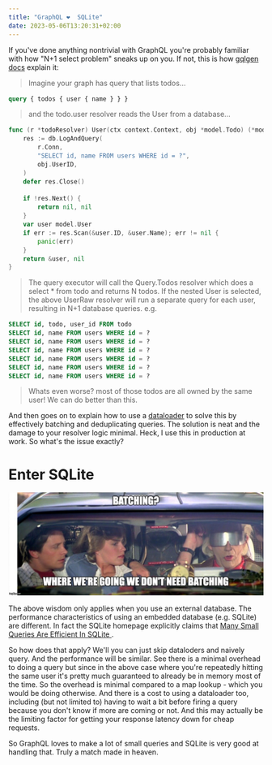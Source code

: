 ```yaml
---
title: "GraphQL ❤️  SQLite"
date: 2023-05-06T13:20:31+02:00
---
```


If you've done anything nontrivial with GraphQL you're probably familiar with
how "N+1 select problem" sneaks up on you. If not, this is how [gqlgen
docs](https://gqlgen.com/reference/dataloaders/) explain it:

> Imagine your graph has query that lists todos…

```graphql
query { todos { user { name } } }
```

> and the todo.user resolver reads the User from a database…

```go
func (r *todoResolver) User(ctx context.Context, obj *model.Todo) (*model.User, error) {
	res := db.LogAndQuery(
		r.Conn,
		"SELECT id, name FROM users WHERE id = ?",
		obj.UserID,
	)
	defer res.Close()

	if !res.Next() {
		return nil, nil
	}
	var user model.User
	if err := res.Scan(&user.ID, &user.Name); err != nil {
		panic(err)
	}
	return &user, nil
}
```

> The query executor will call the Query.Todos resolver which does a select *
> from todo and returns N todos. If the nested User is selected, the above
> UserRaw resolver will run a separate query for each user, resulting in N+1
> database queries. e.g.

```sql
SELECT id, todo, user_id FROM todo
SELECT id, name FROM users WHERE id = ?
SELECT id, name FROM users WHERE id = ?
SELECT id, name FROM users WHERE id = ?
SELECT id, name FROM users WHERE id = ?
SELECT id, name FROM users WHERE id = ?
SELECT id, name FROM users WHERE id = ?
```

> Whats even worse? most of those todos are all owned by the same user! We can
> do better than this.

And then goes on to explain how to use a [dataloader](https://github.com/graph-gophers/dataloader) to solve this by effectively batching and deduplicating queries. 
The solution is neat and the damage to your resolver logic minimal. Heck, I use this in production at work. So what's the issue exactly? 

# Enter SQLite

![where we're going we don't need batching](/images/we-dont-need-batching.jpeg)

The above wisdom only applies when you use an external database. The performance characteristics of using an embedded database (e.g. SQLite) are different. In fact the SQLite homepage explicitly claims that [Many Small Queries Are Efficient In SQLite
](https://www.sqlite.org/np1queryprob.html).

So how does that apply? We'll you can just skip dataloders and naively query. And the performance will be similar. See there is a minimal overhead to doing a query but since in the above case where you're repeatedly hitting the same user it's pretty much guaranteed to already be in memory most of the time. So the overhead is minimal compared to a map lookup - which you would be doing otherwise. And there is a cost to using a dataloader too, including (but not limited to) having to wait a bit before firing a query because you don't know if more are coming or not. And this may actually be the limiting factor for getting your response latency down for cheap requests. 

So GraphQL loves to make a lot of small queries and SQLite is very good at handling that. Truly a match made in heaven.
